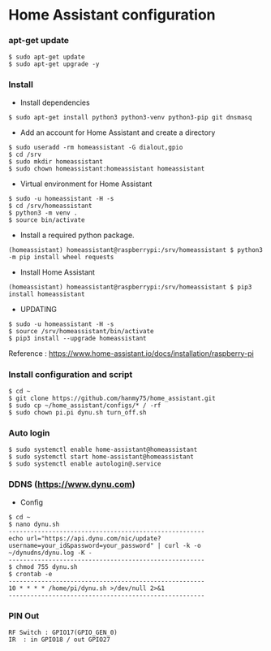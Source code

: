 Home Assistant configuration
============================

### apt-get update
```
$ sudo apt-get update
$ sudo apt-get upgrade -y
```


### Install

- Install dependencies
```
$ sudo apt-get install python3 python3-venv python3-pip git dnsmasq
```

- Add an account for Home Assistant and create a directory
```
$ sudo useradd -rm homeassistant -G dialout,gpio
$ cd /srv
$ sudo mkdir homeassistant
$ sudo chown homeassistant:homeassistant homeassistant
```

- Virtual environment for Home Assistant
```
$ sudo -u homeassistant -H -s
$ cd /srv/homeassistant
$ python3 -m venv .
$ source bin/activate
```

- Install a required python package.
```
(homeassistant) homeassistant@raspberrypi:/srv/homeassistant $ python3 -m pip install wheel requests
```

- Install Home Assistant
```
(homeassistant) homeassistant@raspberrypi:/srv/homeassistant $ pip3 install homeassistant
```

- UPDATING
```
$ sudo -u homeassistant -H -s
$ source /srv/homeassistant/bin/activate
$ pip3 install --upgrade homeassistant
```

Reference : https://www.home-assistant.io/docs/installation/raspberry-pi


### Install configuration and script
```
$ cd ~
$ git clone https://github.com/hanmy75/home_assistant.git
$ sudo cp ~/home_assistant/configs/* / -rf
$ sudo chown pi.pi dynu.sh turn_off.sh
```


### Auto login
```
$ sudo systemctl enable home-assistant@homeassistant
$ sudo systemctl start home-assistant@homeassistant
$ sudo systemctl enable autologin@.service
```


### DDNS (https://www.dynu.com)

- Config
```
$ cd ~
$ nano dynu.sh
------------------------------------------------------
echo url="https://api.dynu.com/nic/update?username=your_id&password=your_password" | curl -k -o ~/dynudns/dynu.log -K -
------------------------------------------------------
$ chmod 755 dynu.sh
$ crontab -e
------------------------------------------------------
10 * * * * /home/pi/dynu.sh >/dev/null 2>&1
------------------------------------------------------
```


### PIN Out
```
RF Switch : GPIO17(GPIO_GEN_0)
IR  : in GPIO18 / out GPIO27
```

